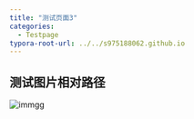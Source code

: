 ```yaml
---
title: "测试页面3"
categories:
  - Testpage
typora-root-url: ../../s975188062.github.io
---
```


## 测试图片相对路径

![immgg](/assets/images/Head.png)

